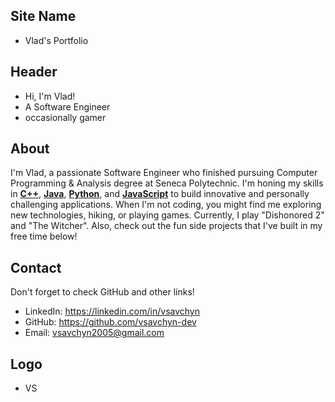 ## Site Name
- Vlad's Portfolio

## Header
- Hi, I'm Vlad! 
- A Software Engineer
- occasionally gamer

## About
I'm Vlad, a passionate Software Engineer who finished pursuing Computer Programming & Analysis degree at Seneca Polytechnic. I'm honing my skills in <b><u>C++</u></b>, <b><u>Java</u></b>,  <b><u>Python</u></b>, and <b><u>JavaScript</u></b> to build innovative and personally challenging applications. When I'm not coding, you might find me exploring new technologies, hiking, or playing games. Currently, I play "Dishonored 2" and "The Witcher". Also, check out the fun side projects that I've built in my free time below!

## Contact
Don't forget to check GitHub and other links!
- LinkedIn: https://linkedin.com/in/vsavchyn
- GitHub: https://github.com/vsavchyn-dev
- Email: vsavchyn2005@gmail.com

## Logo
- VS
